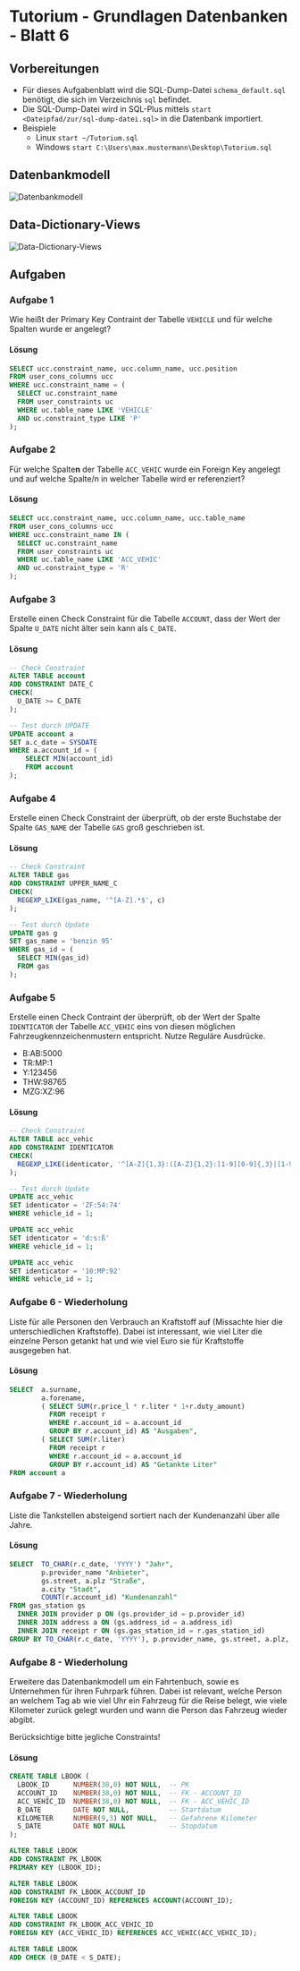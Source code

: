 # Tutorium - Grundlagen Datenbanken - Blatt 6

## Vorbereitungen
* Für dieses Aufgabenblatt wird die SQL-Dump-Datei `schema_default.sql` benötigt, die sich im Verzeichnis `sql` befindet.
* Die SQL-Dump-Datei wird in SQL-Plus mittels `start <Dateipfad/zur/sql-dump-datei.sql>` in die Datenbank importiert.
* Beispiele
  * Linux `start ~/Tutorium.sql`
  * Windows `start C:\Users\max.mustermann\Desktop\Tutorium.sql`

## Datenbankmodell
![Datenbankmodell](./img/schema_default.png)

## Data-Dictionary-Views
![Data-Dictionary-Views](./img/constraint_schema.png)

## Aufgaben

### Aufgabe 1
Wie heißt der Primary Key Contraint der Tabelle `VEHICLE` und für welche Spalten wurde er angelegt?

#### Lösung
```sql
SELECT ucc.constraint_name, ucc.column_name, ucc.position
FROM user_cons_columns ucc
WHERE ucc.constraint_name = (
  SELECT uc.constraint_name
  FROM user_constraints uc
  WHERE uc.table_name LIKE 'VEHICLE'
  AND uc.constraint_type LIKE 'P'
);
```

### Aufgabe 2
Für welche Spalte**n** der Tabelle `ACC_VEHIC` wurde ein Foreign Key angelegt und auf welche Spalte/n in welcher Tabelle wird er referenziert?

#### Lösung
```sql
SELECT ucc.constraint_name, ucc.column_name, ucc.table_name
FROM user_cons_columns ucc
WHERE ucc.constraint_name IN (
  SELECT uc.constraint_name
  FROM user_constraints uc
  WHERE uc.table_name LIKE 'ACC_VEHIC'
  AND uc.constraint_type = 'R'
);
```

### Aufgabe 3
Erstelle einen Check Constraint für die Tabelle `ACCOUNT`, dass der Wert der Spalte `U_DATE` nicht älter sein kann als `C_DATE`.

#### Lösung
```sql
-- Check Constraint
ALTER TABLE account
ADD CONSTRAINT DATE_C
CHECK(
  U_DATE >= C_DATE
);

-- Test durch UPDATE
UPDATE account a
SET a.c_date = SYSDATE
WHERE a.account_id = (
    SELECT MIN(account_id)
    FROM account
);
```

### Aufgabe 4
Erstelle einen Check Constraint der überprüft, ob der erste Buchstabe der Spalte `GAS_NAME` der Tabelle `GAS` groß geschrieben ist.

#### Lösung
```sql
-- Check Constraint
ALTER TABLE gas
ADD CONSTRAINT UPPER_NAME_C
CHECK(
  REGEXP_LIKE(gas_name, '^[A-Z].*$', c)
);

-- Test durch Update
UPDATE gas g
SET gas_name = 'benzin 95'
WHERE gas_id = (
  SELECT MIN(gas_id)
  FROM gas
);
```

### Aufgabe 5
Erstelle einen Check Contraint der überprüft, ob der Wert der Spalte `IDENTICATOR` der Tabelle `ACC_VEHIC` eins von diesen möglichen Fahrzeugkennzeichenmustern entspricht. Nutze Reguläre Ausdrücke.

+ B:AB:5000
+ TR:MP:1
+ Y:123456
+ THW:98765
+ MZG:XZ:96

#### Lösung
```sql
-- Check Constraint
ALTER TABLE acc_vehic
ADD CONSTRAINT IDENTICATOR
CHECK(
  REGEXP_LIKE(identicator, '^[A-Z]{1,3}:([A-Z]{1,2}:[1-9][0-9]{,3}|[1-9][0-9]{,5})$', 'c')
);

-- Test durch Update
UPDATE acc_vehic
SET identicator = 'ZF:54:74'
WHERE vehicle_id = 1;

UPDATE acc_vehic
SET identicator = 'd:s:ß'
WHERE vehicle_id = 1;

UPDATE acc_vehic
SET identicator = '10:MP:92'
WHERE vehicle_id = 1;
```

### Aufgabe 6 - Wiederholung
Liste für alle Personen den Verbrauch an Kraftstoff auf (Missachte hier die unterschiedlichen Kraftstoffe). Dabei ist interessant, wie viel Liter die einzelne Person getankt hat und wie viel Euro sie für Kraftstoffe ausgegeben hat.

#### Lösung
```sql
SELECT  a.surname,
        a.forename,
        ( SELECT SUM(r.price_l * r.liter * 1+r.duty_amount)
          FROM receipt r
          WHERE r.account_id = a.account_id
          GROUP BY r.account_id) AS "Ausgaben",
        ( SELECT SUM(r.liter)
          FROM receipt r
          WHERE r.account_id = a.account_id
          GROUP BY r.account_id) AS "Getankte Liter"
FROM account a
```

### Aufgabe 7 - Wiederholung
Liste die Tankstellen absteigend sortiert nach der Kundenanzahl über alle Jahre.

#### Lösung
```sql
SELECT  TO_CHAR(r.c_date, 'YYYY') "Jahr",
        p.provider_name "Anbieter",
        gs.street, a.plz "Straße",
        a.city "Stadt",
        COUNT(r.account_id) "Kundenanzahl"
FROM gas_station gs
  INNER JOIN provider p ON (gs.provider_id = p.provider_id)
  INNER JOIN address a ON (gs.address_id = a.address_id)
  INNER JOIN receipt r ON (gs.gas_station_id = r.gas_station_id)
GROUP BY TO_CHAR(r.c_date, 'YYYY'), p.provider_name, gs.street, a.plz, a.city
```

### Aufgabe 8 - Wiederholung
Erweitere das Datenbankmodell um ein Fahrtenbuch, sowie es Unternehmen für ihren Fuhrpark führen. Dabei ist relevant, welche Person an welchem Tag ab wie viel Uhr ein Fahrzeug für die Reise belegt, wie viele Kilometer zurück gelegt wurden und wann die Person das Fahrzeug wieder abgibt.

Berücksichtige bitte jegliche Constraints!

#### Lösung
```sql
CREATE TABLE LBOOK (
  LBOOK_ID      NUMBER(38,0) NOT NULL,  -- PK
  ACCOUNT_ID    NUMBER(38,0) NOT NULL,  -- FK - ACCOUNT_ID
  ACC_VEHIC_ID  NUMBER(38,0) NOT NULL,  -- FK - ACC_VEHIC_ID
  B_DATE        DATE NOT NULL,          -- Startdatum
  KILOMETER     NUMBER(9,3) NOT NULL,   -- Gefahrene Kilometer
  S_DATE        DATE NOT NULL           -- Stopdatum
);

ALTER TABLE LBOOK
ADD CONSTRAINT PK_LBOOK
PRIMARY KEY (LBOOK_ID);

ALTER TABLE LBOOK
ADD CONSTRAINT FK_LBOOK_ACCOUNT_ID
FOREIGN KEY (ACCOUNT_ID) REFERENCES ACCOUNT(ACCOUNT_ID);

ALTER TABLE LBOOK
ADD CONSTRAINT FK_LBOOK_ACC_VEHIC_ID
FOREIGN KEY (ACC_VEHIC_ID) REFERENCES ACC_VEHIC(ACC_VEHIC_ID);

ALTER TABLE LBOOK
ADD CHECK (B_DATE < S_DATE);
```
